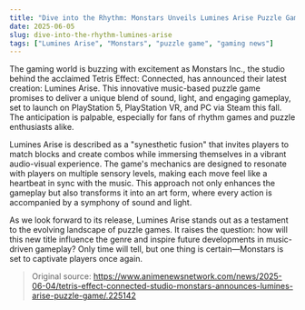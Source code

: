 ```yaml
---
title: "Dive into the Rhythm: Monstars Unveils Lumines Arise Puzzle Game"
date: 2025-06-05
slug: dive-into-the-rhythm-lumines-arise
tags: ["Lumines Arise", "Monstars", "puzzle game", "gaming news"]
---
```


The gaming world is buzzing with excitement as Monstars Inc., the studio behind the acclaimed Tetris Effect: Connected, has announced their latest creation: Lumines Arise. This innovative music-based puzzle game promises to deliver a unique blend of sound, light, and engaging gameplay, set to launch on PlayStation 5, PlayStation VR, and PC via Steam this fall. The anticipation is palpable, especially for fans of rhythm games and puzzle enthusiasts alike.

Lumines Arise is described as a "synesthetic fusion" that invites players to match blocks and create combos while immersing themselves in a vibrant audio-visual experience. The game's mechanics are designed to resonate with players on multiple sensory levels, making each move feel like a heartbeat in sync with the music. This approach not only enhances the gameplay but also transforms it into an art form, where every action is accompanied by a symphony of sound and light.

As we look forward to its release, Lumines Arise stands out as a testament to the evolving landscape of puzzle games. It raises the question: how will this new title influence the genre and inspire future developments in music-driven gameplay? Only time will tell, but one thing is certain—Monstars is set to captivate players once again.

> Original source: https://www.animenewsnetwork.com/news/2025-06-04/tetris-effect-connected-studio-monstars-announces-lumines-arise-puzzle-game/.225142